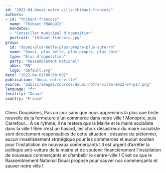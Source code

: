 ```yaml
---
id: "2022-04-douai-notre-ville-thibaut-francois"
authors:
- id: "thibaut-francois"
  name: "Thibaut FRANÇOIS"
  mandates: 
  - "Conseiller municipal d’opposition"
  portrait: "thibaut-francois.jpg"
group:
  id: "douai-plus-belle-plus-propre-plus-sure-rn"
  name: "Douai, plus belle, plus propre, plus sûre"
  type: "Élus d’opposition"
  party: "Rassemblement National"
  abbr: "RN"
  logo: "default.svg"
date: "2022-04-01T00:00:00Z"
publication: "douai-notre-ville"
source: "public/images/sources/douai-notre-ville-2022-04-p17.png"
language: "fr"
locality: "Douai"
country: "France"
---
```


Chers Douaisiens,
Pas un jour sans que nous apprenions la plus que triste nouvelle de la fermeture d’un commerce dans notre ville ! Monoprix, puis Carrefour… À ce rythme, il ne restera que la Mairie et le maire socialiste dans la ville ! Rien n’est un hasard, les choix désastreux du maire socialiste sont directement responsables de cette situation : désastre du piétonnier, aucun investissement stratégique pour les commerces et aucun soutien pour l’installation de nouveaux commerçants !
Il est urgent d’arrêter la politique anti-voiture de la mairie et de soutenir financièrement l’installation de nouveaux commerçants et d’embellir le centre-ville ! C’est ce que le Rassemblement National Douai propose pour sauver nos commerçants et sauver notre ville !
